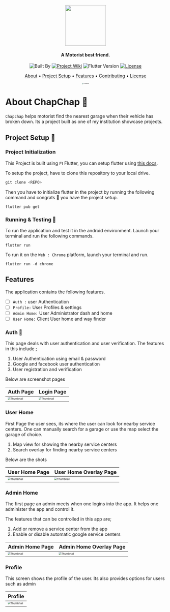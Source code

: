 <p align="center">
    <img align="center" src="docs/assets/logo.svg" height="128">
</p>
<h4 align="center">A Motorist best friend.</h4>
<p align="center">
    <img src="https://img.shields.io/badge/Built%20by%20Banda%20-black?style=for-the-badge&logo=data:image/png;base64,iVBORw0KGgoAAAANSUhEUgAAAAsAAAAMCAMAAACDd7esAAAANlBMVEUAAAD////////////////////////////////////////////////////////////////////xY8b8AAAAEXRSTlMAEB8gQGBwf4CPkJ+gv8/f7+Jt1bIAAABKSURBVAjXdY1BEoAgEICotEzbVv7/2Q51jTMMQInpXQE4VHUARWdvqTuEucGSTkg7QNWFP27b56yE820TiuY4UxvQ3tcFQA2NCjwYvwPjraJ69gAAAABJRU5ErkJggg=="
         alt="Built By">
     <a href="https://github.com/rocksdanister/lively/wiki"><img src="https://img.shields.io/badge/Wiki%20%F0%9F%93%9C%20-black?style=for-the-badge&logo=data:image/png;base64,iVBORw0KGgoAAAANSUhEUgAAAAsAAAAMCAMAAACDd7esAAAANlBMVEUAAAD////////////////////////////////////////////////////////////////////xY8b8AAAAEXRSTlMAEB8gQGBwf4CPkJ+gv8/f7+Jt1bIAAABKSURBVAjXdY1BEoAgEICotEzbVv7/2Q51jTMMQInpXQE4VHUARWdvqTuEucGSTkg7QNWFP27b56yE820TiuY4UxvQ3tcFQA2NCjwYvwPjraJ69gAAAABJRU5ErkJggg=="
         alt="Project Wiki"></a>
     <img src="https://img.shields.io/badge/Version-2.11.0-blue?style=for-the-badge&logo=flutter&labelColor=black"
         alt="Flutter Version">
     <a href="https://github.com/rocksdanister/lively/stargazers"><img src="https://img.shields.io/github/license/WalterBanda/arch-systemd-wsl-script?style=for-the-badge&logo=github&logoColor=white&labelColor=black"
         alt="License"></a>
</p>

<p align="center">
  <a href="#About">About</a> •
  <a href="#initialization">Project Setup</a> •
  <a href="#features">Features</a> •
  <a href="#contributing">Contributing</a> •
  <a href="#license">License</a>
</p>

<p align="center"><img src="docs/assets/thumbnail.svg" alt="Thumbnail" style="zoom:25%;" /></p>

<h1 id="About">About ChapChap  🧰</h1>

`Chapchap` helps motorist find the nearest garage when their vehicle has broken down. Its a project built as one of my institution showcase projects.

<p id="initialization"></p>

## Project Setup 🧪

### Project Initialization

This Project is built using <img src="https://storage.googleapis.com/cms-storage-bucket/4fd0db61df0567c0f352.png" height="12" alt="Flutter logo" /> Flutter, you can setup flutter using [this docs](https://docs.flutter.dev/get-started/install).

To setup the project, have to clone this repository to your local drive.

```python
git clone <REPO>
```

Then you have to initialize flutter in the project by running the following command and congrats 🎉 you have the project setup.

```shell
flutter pub get
```

### Running & Testing 🧪

To run the application and test it in the android environment. Launch your terminal and run the following commands.

```shell
flutter run
```

To run it on the `Web : Chrome` platform, launch your terminal and run.

```shell
flutter run -d chrome
```

## Features

The application contains the following features.

- [ ] `Auth :` user Authentication
- [ ] `Profile:` User Profiles & settings
- [ ] `Admin Home:` User Administrator dash and home
- [ ] `User Home:` Client User home and way finder

### Auth 🔐

This page deals with user authentication and user verification. The features in this include ;

1. User Authentication using email & password
2. Google and facebook user authentication
3. User registration and verification

Below are screenshot pages

| Auth Page                                                                   | Login Page                                                                   |
| --------------------------------------------------------------------------- | ---------------------------------------------------------------------------- |
| <img src="docs/assets/screenshots/auth.svg" alt="Thumbnail" style="zoom:50%;" /> | <img src="docs/assets/screenshots/login.svg" alt="Thumbnail" style="zoom:50%;" /> |

### User Home

First Page the user sees, its where the user can look for nearby service centers. One can manually search for a garage or use the map select the garage of choice.

1. Map view for showing the nearby service centers
2. Search overlay for finding nearby service centers

Below are the shots

| User Home Page                                                                   | User Home Overlay Page                                                                   |
| -------------------------------------------------------------------------------- | ---------------------------------------------------------------------------------------- |
| <img src="docs/assets/screenshots/user_home.svg" alt="Thumbnail" style="zoom:50%;" /> | <img src="docs/assets/screenshots/user_home_overlay.svg" alt="Thumbnail" style="zoom:50%;" /> |

### Admin Home

The first page an admin meets when one logins into the app. It helps one administer the app and control it.

The features that can be controlled in this app are;

1. Add or remove a service center from the app
2. Enable or disable automatic google service centers

| Admin Home Page                                                                   | Admin Home Overlay Page                                                                   |
| --------------------------------------------------------------------------------- | ----------------------------------------------------------------------------------------- |
| <img src="docs/assets/screenshots/admin_home.svg" alt="Thumbnail" style="zoom:50%;" /> | <img src="docs/assets/screenshots/admin_home_overlay.svg" alt="Thumbnail" style="zoom:50%;" /> |

### Profile

This screen shows the profile of the user. Its also provides options for users such as admin

| Profile                                                                           |
| --------------------------------------------------------------------------------- |
| <img src="docs/assets/screenshots/admin_home.svg" alt="Thumbnail" style="zoom:50%;" /> |
